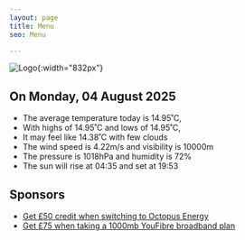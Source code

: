 ```yaml
---
layout: page
title: Menu
seo: Menu

---
```


![Logo](/images/logo.jpg){:width="832px"}

<!-- weather_marker starts -->
## On Monday, 04 August 2025

- The average temperature today is 14.95˚C,
- With highs of 14.95˚C and lows of 14.95˚C,
- It may feel like 14.38˚C with few clouds
- The wind speed is 4.22m/s and visibility is 10000m
- The pressure is 1018hPa and humidity is 72%
- The sun will rise at 04:35 and set at 19:53

<!-- weather_marker ends -->

## Sponsors

- [Get £50 credit when switching to Octopus Energy](https://bit.ly/3oD1nnS)
- [Get £75 when taking a 1000mb YouFibre broadband plan](https://aklam.io/91zWhU?)
